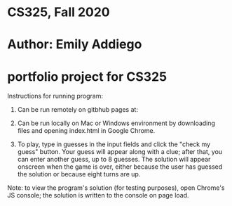 # CS325, Fall 2020
# Author: Emily Addiego
# portfolio project for CS325


Instructions for running program:
1) Can be run remotely on gitbhub pages at: 

2) Can be run locally on Mac or Windows environment by downloading files and opening index.html in Google Chrome.

3) To play, type in guesses in the input fields and click the "check my guess" button. Your guess will appear along with a clue; after that, you can enter another guess, up to 8 guesses. The solution will appear onscreen when the game is over, either because the user has guessed the solution or because eight turns are up.

Note: to view the program's solution (for testing purposes), open Chrome's JS console; the solution is written to the console on page load.
